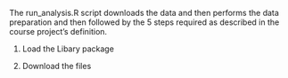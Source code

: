 The run_analysis.R script downloads the data and then performs the data preparation and then followed by the 5 steps required as described in the course project’s definition.

1. Load the Libary package
	
2. Download the files
